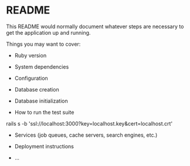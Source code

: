 # README

This README would normally document whatever steps are necessary to get the
application up and running.

Things you may want to cover:

* Ruby version

* System dependencies

* Configuration

* Database creation

* Database initialization

* How to run the test suite

rails s -b 'ssl://localhost:3000?key=localhost.key&cert=localhost.crt'

* Services (job queues, cache servers, search engines, etc.)

* Deployment instructions

* ...
